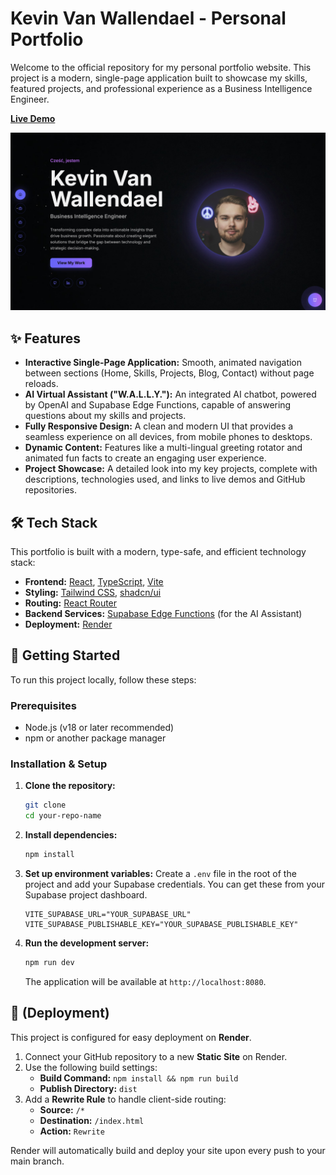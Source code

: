 # Kevin Van Wallendael - Personal Portfolio

Welcome to the official repository for my personal portfolio website. This project is a modern, single-page application built to showcase my skills, featured projects, and professional experience as a Business Intelligence Engineer.

**[Live Demo](https://kevinvanwallendael.com/)** 

![Portfolio Landing Page](./public/images/landingPage.png)

## ✨ Features

  * **Interactive Single-Page Application:** Smooth, animated navigation between sections (Home, Skills, Projects, Blog, Contact) without page reloads.
  * **AI Virtual Assistant ("W.A.L.L.Y."):** An integrated AI chatbot, powered by OpenAI and Supabase Edge Functions, capable of answering questions about my skills and projects.
  * **Fully Responsive Design:** A clean and modern UI that provides a seamless experience on all devices, from mobile phones to desktops.
  * **Dynamic Content:** Features like a multi-lingual greeting rotator and animated fun facts to create an engaging user experience.
  * **Project Showcase:** A detailed look into my key projects, complete with descriptions, technologies used, and links to live demos and GitHub repositories.

## 🛠️ Tech Stack

This portfolio is built with a modern, type-safe, and efficient technology stack:

  * **Frontend:** [React](https://react.dev/), [TypeScript](https://www.typescriptlang.org/), [Vite](https://vitejs.dev/)
  * **Styling:** [Tailwind CSS](https://tailwindcss.com/), [shadcn/ui](https://ui.shadcn.com/)
  * **Routing:** [React Router](https://reactrouter.com/)
  * **Backend Services:** [Supabase Edge Functions](https://supabase.com/) (for the AI Assistant)
  * **Deployment:** [Render](https://render.com/)

## 🚀 Getting Started

To run this project locally, follow these steps:

### Prerequisites

  * Node.js (v18 or later recommended)
  * npm or another package manager

### Installation & Setup

1.  **Clone the repository:**

    ```bash
    git clone 
    cd your-repo-name
    ```

2.  **Install dependencies:**

    ```bash
    npm install
    ```

3.  **Set up environment variables:**
    Create a `.env` file in the root of the project and add your Supabase credentials. You can get these from your Supabase project dashboard.

    ```env
    VITE_SUPABASE_URL="YOUR_SUPABASE_URL"
    VITE_SUPABASE_PUBLISHABLE_KEY="YOUR_SUPABASE_PUBLISHABLE_KEY"
    ```

4.  **Run the development server:**

    ```bash
    npm run dev
    ```

    The application will be available at `http://localhost:8080`.

## 🤖 (Deployment)

This project is configured for easy deployment on **Render**.

1.  Connect your GitHub repository to a new **Static Site** on Render.
2.  Use the following build settings:
      * **Build Command:** `npm install && npm run build`
      * **Publish Directory:** `dist`
3.  Add a **Rewrite Rule** to handle client-side routing:
      * **Source:** `/*`
      * **Destination:** `/index.html`
      * **Action:** `Rewrite`

Render will automatically build and deploy your site upon every push to your main branch.